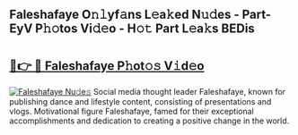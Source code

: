## Faleshafaye O𝚗𝚕yf𝚊ns L𝚎a𝚔ed N𝚞𝚍es - Part-EyV P𝚑𝚘tos Vi𝚍𝚎o - H𝚘𝚝 Part L𝚎a𝚔s BEDis

# <h2><a href="http://kf2fvt.oniu.top/?m=Faleshafaye">🔗👉 🔴 Faleshafaye P𝚑ot𝚘𝚜 V𝚒d𝚎o</a></h2>

[![Faleshafaye Nu𝚍e𝚜](https://i.imgur.com/0qMVB7G.gif)](http://kf2fvt.oniu.top/?m=Faleshafaye)
Social media thought leader Faleshafaye, known for publishing dance and lifestyle content, consisting of presentations and vlogs. Motivational figure Faleshafaye, famed for their exceptional accomplishments and dedication to creating a positive change in the world.  
